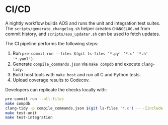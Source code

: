 # CI/CD

A nightly workflow builds AOS and runs the unit and integration test suites. The
`scripts/generate_changelog.sh` helper creates `CHANGELOG.md` from commit
history, and `scripts/aos_updater.sh` can be used to fetch updates.

The CI pipeline performs the following steps:

1. Run `pre-commit run --files $(git ls-files '*.py' '*.c' '*.h' '*.yaml')`.
2. Generate `compile_commands.json` via `make compdb` and execute `clang-tidy`.
3. Build host tools with `make host` and run all C and Python tests.
4. Upload coverage results to Codecov.

Developers can replicate the checks locally with:

```bash
pre-commit run --all-files
make compdb
clang-tidy -p compile_commands.json $(git ls-files '*.c') -- -Iinclude
make test-unit
make test-integration
```
